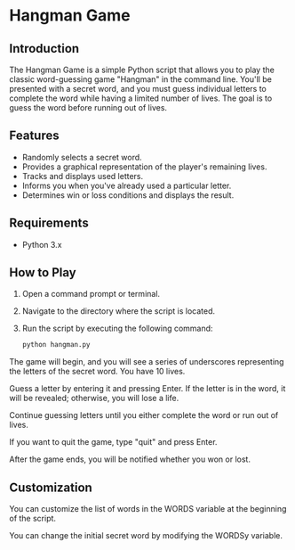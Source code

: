 # Hangman Game

## Introduction

The Hangman Game is a simple Python script that allows you to play the classic word-guessing game "Hangman" in the command line. You'll be presented with a secret word, and you must guess individual letters to complete the word while having a limited number of lives. The goal is to guess the word before running out of lives.

## Features

- Randomly selects a secret word.
- Provides a graphical representation of the player's remaining lives.
- Tracks and displays used letters.
- Informs you when you've already used a particular letter.
- Determines win or loss conditions and displays the result.

## Requirements

- Python 3.x

## How to Play

1. Open a command prompt or terminal.

2. Navigate to the directory where the script is located.

3. Run the script by executing the following command:

   ```bash
   python hangman.py


The game will begin, and you will see a series of underscores representing the letters of the secret word. You have 10 lives.

Guess a letter by entering it and pressing Enter. If the letter is in the word, it will be revealed; otherwise, you will lose a life.

Continue guessing letters until you either complete the word or run out of lives.

If you want to quit the game, type "quit" and press Enter.

After the game ends, you will be notified whether you won or lost.

## Customization
You can customize the list of words in the WORDS variable at the beginning of the script.

You can change the initial secret word by modifying the WORDSy variable.
